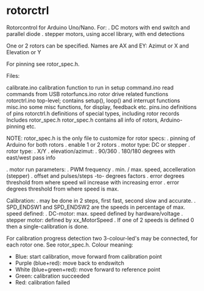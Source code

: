 # rotorctrl
Rotorcontrol for Arduino Uno/Nano.
For:
. DC motors with end switch and parallel diode
. stepper motors, using accel library, with end detections

One or 2 rotors can be specified. Names are AX and EY: Azimut or X and Elevation or Y

For pinning see rotor_spec.h.

Files:

calibrate.ino	calibration function to run in setup
command.ino	read commands from USB
rotorfuncs.ino	rotor drive related functions
rotorctrl.ino	top-level; contains setup(), loop() and interrupt functions
misc.ino	some misc functions, for display, feedback etc.
pins.ino	definitions of pins
rotorctrl.h	definitions of special types, including rotor records
		Includes rotor_spec.h
rotor_spec.h	contains all info of rotors, Arduino-pinning etc.


NOTE: rotor_spec.h is the only file to customize for rotor specs:
. pinning of Arduino for both rotors
. enable 1 or 2 rotors
. motor type: DC or stepper
. rotor type: 
  . X/Y
  . elevation/azimut:
    . 90/360
    . 180/180 degrees with east/west pass info

. motor run parameters: 
.   PWM frequency
.   min. / max. speed, accelleration (stepper)
.   offset and pulses/steps -to- degrees factors
.   error degrees threshold from where speed wil increase with increasing error
.   error degrees threshold from where speed is max.

Calibration:
. may be done in 2 steps, first fast, second slow and accurate.
. SPD_ENDSW1 and SPD_ENDSW2 are the speeds in percentage of max. speed defined:
.   DC-motor: max. speed defined by hardware/voltage
.   stepper motor: defined by xx_MotorSpeed
. If one of 2 speeds is defined 0 then a single-calibration is done.

For calibration progress detection two 3-colour-led's may be connected, for each rotor one. See rotor_spec.h.
Colour meaning:
- Blue: start calibration, move forward from calibration point
- Purple (blue+red): move back to endswitch
- White (blue+green+red): move forward to reference point
- Green: calibration succeeded
- Red: calibration failed 

